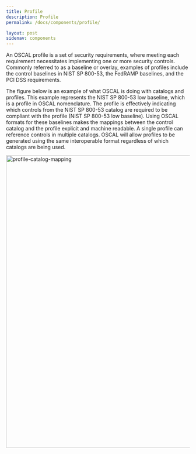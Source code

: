 ```yaml
---
title: Profile
description: Profile
permalink: /docs/components/profile/

layout: post
sidenav: components
---
```


An OSCAL profile is a set of security requirements, where meeting each requirement necessitates implementing one or more security controls. Commonly referred to as a baseline or overlay, examples of profiles include the control baselines in NIST SP 800-53, the FedRAMP baselines, and the PCI DSS requirements.

The figure below is an example of what OSCAL is doing with catalogs and profiles. This example represents the NIST SP 800-53 low baseline, which is a profile in OSCAL nomenclature. The profile is effectively indicating which controls from the NIST SP 800-53 catalog are required to be compliant with the profile (NIST SP 800-53 low baseline). Using OSCAL formats for these baselines makes the mappings between the control catalog and the profile explicit and machine readable. A single profile can reference controls in multiple catalogs. OSCAL will allow profiles to be generated using the same interoperable format regardless of which catalogs are being used.

<img src="/assets/img/profile-catalog-mapping-trivial-example.png" alt="profile-catalog-mapping" width="800" />
